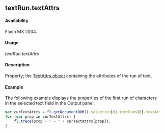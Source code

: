## textRun.textAttrs

#### Availability

Flash MX 2004.

#### Usage

*textRun.textAttrs*

#### Description

Property; the [TextAttrs object](../TextAttrs_object/textAttrs_summary.md) containing the attributes of the run of text.

#### Example

The following example displays the properties of the first run of characters in the selected text field in the Output panel.

```javascript
var curTextAttrs = fl.getDocumentDOM().selection[0].textRuns[0].textAttrs; 
for (var prop in curTextAttrs) {
    fl.trace(prop + " = " + curTextAttrs[prop]);
}

```